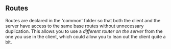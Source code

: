 ## Routes

Routes are declared in the 'common' folder so that both the client and the server have access to the same base routes without unnecessary duplication.  This allows you to use a *different router on the server* from the one you use in the client, which could allow you to lean out the client quite a bit.
